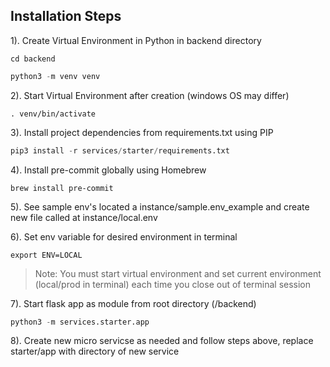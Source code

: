 ## Installation Steps

1). Create Virtual Environment in Python in backend directory

```node
cd backend
```

```python
python3 -m venv venv
```

2). Start Virtual Environment after creation (windows OS may differ)

```node
. venv/bin/activate
```

3). Install project dependencies from requirements.txt using PIP

```python
pip3 install -r services/starter/requirements.txt
```

4). Install pre-commit globally using Homebrew
```node
brew install pre-commit
```

5). See sample env's located a instance/sample.env_example and create new file called at instance/local.env

6). Set env variable for desired environment in terminal

```node
export ENV=LOCAL
```

> Note: You must start virtual environment and set current environment (local/prod in terminal)
        each time you close out of terminal session

7). Start flask app as module from root directory (/backend)

```python
python3 -m services.starter.app
```

8). Create new micro servicse as needed and follow steps above, replace starter/app with directory of new service

